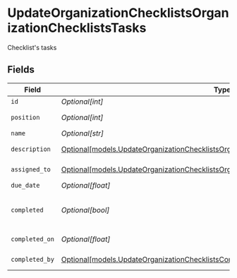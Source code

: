 # UpdateOrganizationChecklistsOrganizationChecklistsTasks

Checklist's tasks


## Fields

| Field                                                                                                                                                                              | Type                                                                                                                                                                               | Required                                                                                                                                                                           | Description                                                                                                                                                                        |
| ---------------------------------------------------------------------------------------------------------------------------------------------------------------------------------- | ---------------------------------------------------------------------------------------------------------------------------------------------------------------------------------- | ---------------------------------------------------------------------------------------------------------------------------------------------------------------------------------- | ---------------------------------------------------------------------------------------------------------------------------------------------------------------------------------- |
| `id`                                                                                                                                                                               | *Optional[int]*                                                                                                                                                                    | :heavy_minus_sign:                                                                                                                                                                 | Identifier                                                                                                                                                                         |
| `position`                                                                                                                                                                         | *Optional[int]*                                                                                                                                                                    | :heavy_minus_sign:                                                                                                                                                                 | Position of the task                                                                                                                                                               |
| `name`                                                                                                                                                                             | *Optional[str]*                                                                                                                                                                    | :heavy_minus_sign:                                                                                                                                                                 | Task name                                                                                                                                                                          |
| `description`                                                                                                                                                                      | [Optional[models.UpdateOrganizationChecklistsOrganizationChecklistsResponse200Description]](../models/updateorganizationchecklistsorganizationchecklistsresponse200description.md) | :heavy_minus_sign:                                                                                                                                                                 | Task description                                                                                                                                                                   |
| `assigned_to`                                                                                                                                                                      | [Optional[models.UpdateOrganizationChecklistsOrganizationChecklistsAssignedTo]](../models/updateorganizationchecklistsorganizationchecklistsassignedto.md)                         | :heavy_minus_sign:                                                                                                                                                                 | Archive by user                                                                                                                                                                    |
| `due_date`                                                                                                                                                                         | *Optional[float]*                                                                                                                                                                  | :heavy_minus_sign:                                                                                                                                                                 | Due date                                                                                                                                                                           |
| `completed`                                                                                                                                                                        | *Optional[bool]*                                                                                                                                                                   | :heavy_minus_sign:                                                                                                                                                                 | Indicates if the checklist is completed                                                                                                                                            |
| `completed_on`                                                                                                                                                                     | *Optional[float]*                                                                                                                                                                  | :heavy_minus_sign:                                                                                                                                                                 | Date of completion                                                                                                                                                                 |
| `completed_by`                                                                                                                                                                     | [Optional[models.UpdateOrganizationChecklistsCompletedBy]](../models/updateorganizationchecklistscompletedby.md)                                                                   | :heavy_minus_sign:                                                                                                                                                                 | Archive by user                                                                                                                                                                    |